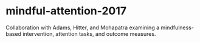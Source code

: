 # mindful-attention-2017
Collaboration with Adams, Hitter, and Mohapatra examining a mindfulness-based intervention, attention tasks, and outcome measures. 
